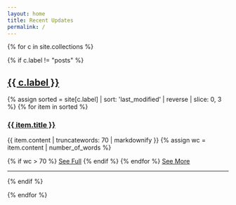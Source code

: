 ```yaml
---
layout: home
title: Recent Updates
permalink: /
---
```


{% for c in site.collections %}

{% if c.label != "posts" %}
	
## <a href="{{ c.label }}">{{ c.label }}</a>

{% assign sorted = site[c.label] | sort: 'last_modified' | reverse | slice: 0, 3 %}
{% for item in sorted %}
	
### <a href="{{ item.url }}">{{ item.title }}</a>

{{ item.content | truncatewords: 70 | markdownify }}
{% assign wc = item.content | number_of_words %}

{% if wc > 70 %}
<a href="{{ item.url }}">See Full</a>
{% endif %}
{% endfor %}
<a href="{{ c.label }}">See More</a>
<hr>

{% endif %}

{% endfor %}
